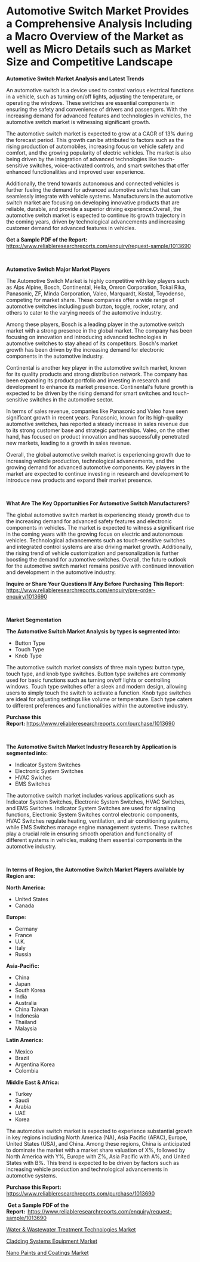 <p><h1>Automotive Switch Market Provides a Comprehensive Analysis Including a Macro Overview of the Market as well as Micro Details such as Market Size and Competitive Landscape</h1></p><p><strong>Automotive Switch Market Analysis and Latest Trends</strong></p>
<p><p>An automotive switch is a device used to control various electrical functions in a vehicle, such as turning on/off lights, adjusting the temperature, or operating the windows. These switches are essential components in ensuring the safety and convenience of drivers and passengers. With the increasing demand for advanced features and technologies in vehicles, the automotive switch market is witnessing significant growth.</p><p>The automotive switch market is expected to grow at a CAGR of 13% during the forecast period. This growth can be attributed to factors such as the rising production of automobiles, increasing focus on vehicle safety and comfort, and the growing popularity of electric vehicles. The market is also being driven by the integration of advanced technologies like touch-sensitive switches, voice-activated controls, and smart switches that offer enhanced functionalities and improved user experience.</p><p>Additionally, the trend towards autonomous and connected vehicles is further fueling the demand for advanced automotive switches that can seamlessly integrate with vehicle systems. Manufacturers in the automotive switch market are focusing on developing innovative products that are reliable, durable, and provide a superior driving experience.Overall, the automotive switch market is expected to continue its growth trajectory in the coming years, driven by technological advancements and increasing customer demand for advanced features in vehicles.</p></p>
<p><strong>Get a Sample PDF of the Report:&nbsp;</strong> <a href="https://www.reliableresearchreports.com/enquiry/request-sample/1013690">https://www.reliableresearchreports.com/enquiry/request-sample/1013690</a></p>
<p>&nbsp;</p>
<p><strong>Automotive Switch Major Market Players</strong></p>
<p><p>The Automotive Switch Market is highly competitive with key players such as Alps Alpine, Bosch, Continental, Hella, Omron Corporation, Tokai Rika, Panasonic, ZF, Minda Corporation, Valeo, Marquardt, Kostal, Toyodenso, competing for market share. These companies offer a wide range of automotive switches including push button, toggle, rocker, rotary, and others to cater to the varying needs of the automotive industry.</p><p>Among these players, Bosch is a leading player in the automotive switch market with a strong presence in the global market. The company has been focusing on innovation and introducing advanced technologies in automotive switches to stay ahead of its competitors. Bosch's market growth has been driven by the increasing demand for electronic components in the automotive industry.</p><p>Continental is another key player in the automotive switch market, known for its quality products and strong distribution network. The company has been expanding its product portfolio and investing in research and development to enhance its market presence. Continental's future growth is expected to be driven by the rising demand for smart switches and touch-sensitive switches in the automotive sector.</p><p>In terms of sales revenue, companies like Panasonic and Valeo have seen significant growth in recent years. Panasonic, known for its high-quality automotive switches, has reported a steady increase in sales revenue due to its strong customer base and strategic partnerships. Valeo, on the other hand, has focused on product innovation and has successfully penetrated new markets, leading to a growth in sales revenue.</p><p>Overall, the global automotive switch market is experiencing growth due to increasing vehicle production, technological advancements, and the growing demand for advanced automotive components. Key players in the market are expected to continue investing in research and development to introduce new products and expand their market presence.</p></p>
<p>&nbsp;</p>
<p><strong>What Are The Key Opportunities For Automotive Switch Manufacturers?</strong></p>
<p><p>The global automotive switch market is experiencing steady growth due to the increasing demand for advanced safety features and electronic components in vehicles. The market is expected to witness a significant rise in the coming years with the growing focus on electric and autonomous vehicles. Technological advancements such as touch-sensitive switches and integrated control systems are also driving market growth. Additionally, the rising trend of vehicle customization and personalization is further boosting the demand for automotive switches. Overall, the future outlook for the automotive switch market remains positive with continued innovation and development in the automotive industry.</p></p>
<p><strong>Inquire or Share Your Questions If Any Before Purchasing This Report:</strong> <a href="https://www.reliableresearchreports.com/enquiry/pre-order-enquiry/1013690">https://www.reliableresearchreports.com/enquiry/pre-order-enquiry/1013690</a></p>
<p>&nbsp;</p>
<p><strong>Market Segmentation</strong></p>
<p><strong>The Automotive Switch Market Analysis by types is segmented into:</strong></p>
<p><ul><li>Button Type</li><li>Touch Type</li><li>Knob Type</li></ul></p>
<p><p>The automotive switch market consists of three main types: button type, touch type, and knob type switches. Button type switches are commonly used for basic functions such as turning on/off lights or controlling windows. Touch type switches offer a sleek and modern design, allowing users to simply touch the switch to activate a function. Knob type switches are ideal for adjusting settings like volume or temperature. Each type caters to different preferences and functionalities within the automotive industry.</p></p>
<p><strong>Purchase this Report:&nbsp;</strong><a href="https://www.reliableresearchreports.com/purchase/1013690">https://www.reliableresearchreports.com/purchase/1013690</a></p>
<p>&nbsp;</p>
<p><strong>The Automotive Switch Market Industry Research by Application is segmented into:</strong></p>
<p><ul><li>Indicator System Switches</li><li>Electronic System Switches</li><li>HVAC Swiches</li><li>EMS Switches</li></ul></p>
<p><p>The automotive switch market includes various applications such as Indicator System Switches, Electronic System Switches, HVAC Switches, and EMS Switches. Indicator System Switches are used for signaling functions, Electronic System Switches control electronic components, HVAC Switches regulate heating, ventilation, and air conditioning systems, while EMS Switches manage engine management systems. These switches play a crucial role in ensuring smooth operation and functionality of different systems in vehicles, making them essential components in the automotive industry.</p></p>
<p>&nbsp;</p>
<p><strong>In terms of Region, the Automotive Switch Market Players available by Region are:</strong></p>
<p>
    <p> <strong> North America: </strong>
        <ul>
            <li>United States</li>
            <li>Canada</li>
        </ul>
        </p> 
    <p> <strong> Europe: </strong>
        <ul>
            <li>Germany</li>
            <li>France</li>
            <li>U.K.</li>
            <li>Italy</li>
            <li>Russia</li>
        </ul>
        </p> 
    <p> <strong> Asia-Pacific: </strong>
        <ul>
            <li>China</li>
            <li>Japan</li>
            <li>South Korea</li>
            <li>India</li>
            <li>Australia</li>
            <li>China Taiwan</li>
            <li>Indonesia</li>
            <li>Thailand</li>
            <li>Malaysia</li>
        </ul>
        </p> 
    <p> <strong> Latin America: </strong>
        <ul>
            <li>Mexico</li>
            <li>Brazil</li>
            <li>Argentina Korea</li>
            <li>Colombia</li>
        </ul>
        </p> 
    <p> <strong> Middle East & Africa: </strong>
        <ul>
            <li>Turkey</li>
            <li>Saudi</li>
            <li>Arabia</li>
            <li>UAE</li>
            <li>Korea</li>
        </ul>
    </p>
    </p>
<p><p>The automotive switch market is expected to experience substantial growth in key regions including North America (NA), Asia Pacific (APAC), Europe, United States (USA), and China. Among these regions, China is anticipated to dominate the market with a market share valuation of X%, followed by North America with Y%, Europe with Z%, Asia Pacific with A%, and United States with B%. This trend is expected to be driven by factors such as increasing vehicle production and technological advancements in automotive systems.</p></p>
<p><strong>Purchase this Report: </strong><a href="https://www.reliableresearchreports.com/purchase/1013690">https://www.reliableresearchreports.com/purchase/1013690</a></p>
<p>&nbsp;<strong>Get a Sample PDF of the Report:&nbsp;&nbsp;</strong><a href="https://www.reliableresearchreports.com/enquiry/request-sample/1013690">https://www.reliableresearchreports.com/enquiry/request-sample/1013690</a></p>
<p><strong></strong></p>
<p><p><a href="https://view.publitas.com/reportprime-1/water-wastewater-treatment-technologies-market-research-report-unlocks-analysis-on-the-market-financial-status-market-size-and-market-revenue-upto-2030/">Water & Wastewater Treatment Technologies Market</a></p><p><a href="https://view.publitas.com/reportprime-1/cladding-systems-equipment-market-research-report-provides-critical-insights-that-can-help-shape-business-development-and-investment-strategies/">Cladding Systems Equipment Market</a></p><p><a href="https://view.publitas.com/reportprime-1/nano-paints-and-coatings-market-size-and-examines-its-market-scope-with-a-primary-focus-on-growth-opportunities-and-forecasted-trends-spanning-from-2023-to-2030/">Nano Paints and Coatings Market</a></p></p>